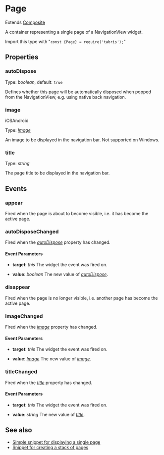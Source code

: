 ---
---
# Page

Extends [Composite](Composite.md)

A container representing a single page of a NavigationView widget.

Import this type with "`const {Page} = require('tabris');`"

## Properties

### autoDispose


Type: *boolean*, default: `true`

Defines whether this page will be automatically disposed when popped from the NavigationView, e.g. using native back navigation.

### image
<p class="platforms"><span class="ios-tag" title="supported on iOS">iOS</span><span class="android-tag" title="supported on Android">Android</span></p>

Type: *[Image](../types.md#image)*

An image to be displayed in the navigation bar. Not supported on Windows.

### title


Type: *string*

The page title to be displayed in the navigation bar.


## Events

### appear

Fired when the page is about to become visible, i.e. it has become the active page.
### autoDisposeChanged

Fired when the [*autoDispose*](#autoDispose) property has changed.

#### Event Parameters 
- **target**: *this*
    The widget the event was fired on.

- **value**: *boolean*
    The new value of [*autoDispose*](#autoDispose).


### disappear

Fired when the page is no longer visible, i.e. another page has become the active page.
### imageChanged

Fired when the [*image*](#image) property has changed.

#### Event Parameters 
- **target**: *this*
    The widget the event was fired on.

- **value**: *[Image](../types.md#image)*
    The new value of [*image*](#image).


### titleChanged

Fired when the [*title*](#title) property has changed.

#### Event Parameters 
- **target**: *this*
    The widget the event was fired on.

- **value**: *string*
    The new value of [*title*](#title).





## See also

- [Simple snippet for displaying a single page](https://github.com/eclipsesource/tabris-js/tree/v2.3.0/snippets/navigationview-page.js)
- [Snippet for creating a stack of pages](https://github.com/eclipsesource/tabris-js/tree/v2.3.0/snippets/navigationview-page-stacked.js)
